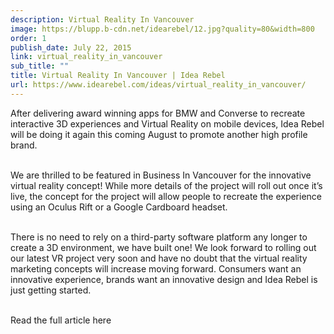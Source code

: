 ```yaml
---
description: Virtual Reality In Vancouver
image: https://blupp.b-cdn.net/idearebel/12.jpg?quality=80&width=800
order: 1
publish_date: July 22, 2015
link: virtual_reality_in_vancouver
sub_title: ""
title: Virtual Reality In Vancouver | Idea Rebel
url: https://www.idearebel.com/ideas/virtual_reality_in_vancouver/
---
```

After delivering award winning apps for BMW and Converse to recreate interactive 3D experiences and Virtual Reality on mobile devices, Idea Rebel will be doing it again this coming August to promote another high profile brand.

\
We are thrilled to be featured in Business In Vancouver for the innovative virtual reality concept!  While more details of the project will roll out once it’s live, the concept for the project will allow people to recreate the experience using an Oculus Rift or a Google Cardboard headset.

\
There is no need to rely on a third-party software platform any longer to create a 3D environment, we have built one!  We look forward to rolling out our latest VR project very soon and have no doubt that the virtual reality marketing concepts will increase moving forward.  Consumers want an innovative experience, brands want an innovative design and Idea Rebel is just getting started.

\
Read the full article here
